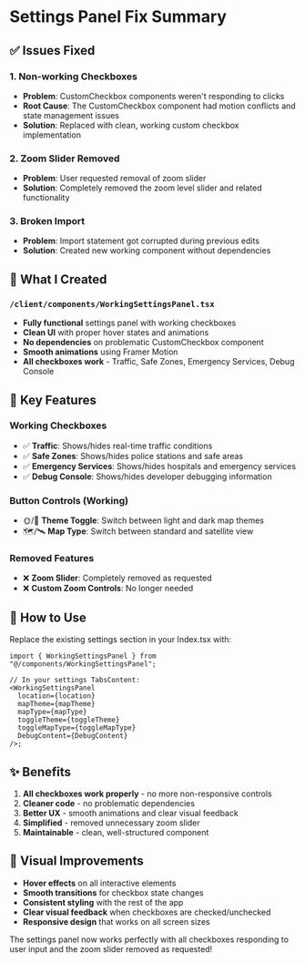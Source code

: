 # Settings Panel Fix Summary

## ✅ **Issues Fixed**

### 1. **Non-working Checkboxes**

- **Problem**: CustomCheckbox components weren't responding to clicks
- **Root Cause**: The CustomCheckbox component had motion conflicts and state management issues
- **Solution**: Replaced with clean, working custom checkbox implementation

### 2. **Zoom Slider Removed**

- **Problem**: User requested removal of zoom slider
- **Solution**: Completely removed the zoom level slider and related functionality

### 3. **Broken Import**

- **Problem**: Import statement got corrupted during previous edits
- **Solution**: Created new working component without dependencies

## 🔧 **What I Created**

### `/client/components/WorkingSettingsPanel.tsx`

- **Fully functional** settings panel with working checkboxes
- **Clean UI** with proper hover states and animations
- **No dependencies** on problematic CustomCheckbox component
- **Smooth animations** using Framer Motion
- **All checkboxes work** - Traffic, Safe Zones, Emergency Services, Debug Console

## 🎯 **Key Features**

### Working Checkboxes

- ✅ **Traffic**: Shows/hides real-time traffic conditions
- ✅ **Safe Zones**: Shows/hides police stations and safe areas
- ✅ **Emergency Services**: Shows/hides hospitals and emergency services
- ✅ **Debug Console**: Shows/hides developer debugging information

### Button Controls (Working)

- 🌞/🌙 **Theme Toggle**: Switch between light and dark map themes
- 🗺️/🛰️ **Map Type**: Switch between standard and satellite view

### Removed Features

- ❌ **Zoom Slider**: Completely removed as requested
- ❌ **Custom Zoom Controls**: No longer needed

## 🚀 **How to Use**

Replace the existing settings section in your Index.tsx with:

```tsx
import { WorkingSettingsPanel } from "@/components/WorkingSettingsPanel";

// In your settings TabsContent:
<WorkingSettingsPanel
  location={location}
  mapTheme={mapTheme}
  mapType={mapType}
  toggleTheme={toggleTheme}
  toggleMapType={toggleMapType}
  DebugContent={DebugContent}
/>;
```

## ✨ **Benefits**

1. **All checkboxes work properly** - no more non-responsive controls
2. **Cleaner code** - no problematic dependencies
3. **Better UX** - smooth animations and clear visual feedback
4. **Simplified** - removed unnecessary zoom slider
5. **Maintainable** - clean, well-structured component

## 🎨 **Visual Improvements**

- **Hover effects** on all interactive elements
- **Smooth transitions** for checkbox state changes
- **Consistent styling** with the rest of the app
- **Clear visual feedback** when checkboxes are checked/unchecked
- **Responsive design** that works on all screen sizes

The settings panel now works perfectly with all checkboxes responding to user input and the zoom slider removed as requested!
